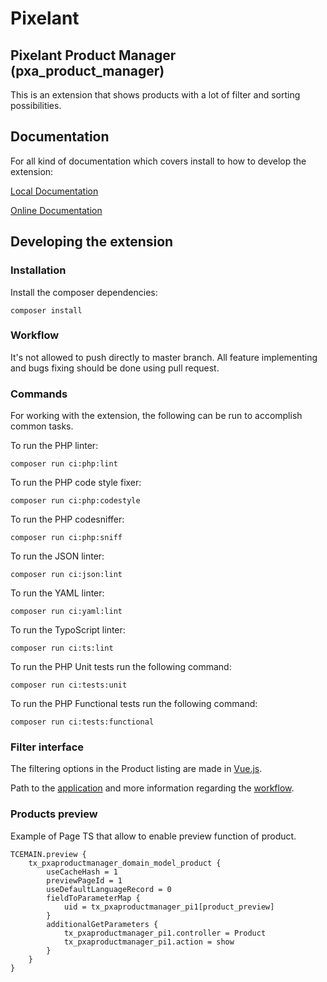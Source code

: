 # Pixelant

## Pixelant Product Manager (pxa_product_manager)
This is an extension that shows products with a lot of filter and sorting possibilities.

## Documentation

For all kind of documentation which covers install to how to develop the extension:

[Local Documentation](Documentation/Index.rst)

[Online Documentation](https://docs.typo3.org/p/pixelant/pxa-product-manager/master/en-us/)


## Developing the extension

### Installation

Install the composer dependencies:

    composer install

### Workflow

It's not allowed to push directly to master branch.
All feature implementing and bugs fixing should be done using pull request.

### Commands

For working with the extension, the following can be run to accomplish common tasks.

To run the PHP linter:

    composer run ci:php:lint

To run the PHP code style fixer:

    composer run ci:php:codestyle

To run the PHP codesniffer:

    composer run ci:php:sniff

To run the JSON linter:

    composer run ci:json:lint

To run the YAML linter:

    composer run ci:yaml:lint

To run the TypoScript linter:

    composer run ci:ts:lint

To run the PHP Unit tests run the following command:

    composer run ci:tests:unit

To run the PHP Functional tests run the following command:

    composer run ci:tests:functional

### Filter interface

The filtering options in the Product listing are made in [Vue.js](https://vuejs.org/).

Path to the [application](Resources/Private/product_manager) and more
information regarding the [workflow](Resources/Private/product_manager/README.md).

### Products preview

Example of Page TS that allow to enable preview function of product.

```typo3_typoscript
TCEMAIN.preview {
    tx_pxaproductmanager_domain_model_product {
        useCacheHash = 1
        previewPageId = 1
        useDefaultLanguageRecord = 0
        fieldToParameterMap {
            uid = tx_pxaproductmanager_pi1[product_preview]
        }
        additionalGetParameters {
            tx_pxaproductmanager_pi1.controller = Product
            tx_pxaproductmanager_pi1.action = show
        }
    }
}
```
